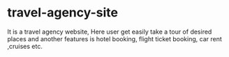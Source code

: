 # travel-agency-site
It is a travel agency website, Here user get easily take a tour of desired places and another features is hotel booking, flight ticket booking, car rent ,cruises etc.
